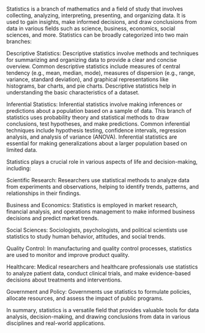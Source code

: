 Statistics is a branch of mathematics and a field of study that involves collecting, analyzing, interpreting, presenting, and organizing data. It is used to gain insights, make informed decisions, and draw conclusions from data in various fields such as science, business, economics, social sciences, and more. Statistics can be broadly categorized into two main branches:

Descriptive Statistics: Descriptive statistics involve methods and techniques for summarizing and organizing data to provide a clear and concise overview. Common descriptive statistics include measures of central tendency (e.g., mean, median, mode), measures of dispersion (e.g., range, variance, standard deviation), and graphical representations like histograms, bar charts, and pie charts. Descriptive statistics help in understanding the basic characteristics of a dataset.

Inferential Statistics: Inferential statistics involve making inferences or predictions about a population based on a sample of data. This branch of statistics uses probability theory and statistical methods to draw conclusions, test hypotheses, and make predictions. Common inferential techniques include hypothesis testing, confidence intervals, regression analysis, and analysis of variance (ANOVA). Inferential statistics are essential for making generalizations about a larger population based on limited data.

Statistics plays a crucial role in various aspects of life and decision-making, including:

Scientific Research: Researchers use statistical methods to analyze data from experiments and observations, helping to identify trends, patterns, and relationships in their findings.

Business and Economics: Statistics is employed in market research, financial analysis, and operations management to make informed business decisions and predict market trends.

Social Sciences: Sociologists, psychologists, and political scientists use statistics to study human behavior, attitudes, and social trends.

Quality Control: In manufacturing and quality control processes, statistics are used to monitor and improve product quality.

Healthcare: Medical researchers and healthcare professionals use statistics to analyze patient data, conduct clinical trials, and make evidence-based decisions about treatments and interventions.

Government and Policy: Governments use statistics to formulate policies, allocate resources, and assess the impact of public programs.

In summary, statistics is a versatile field that provides valuable tools for data analysis, decision-making, and drawing conclusions from data in various disciplines and real-world applications.
